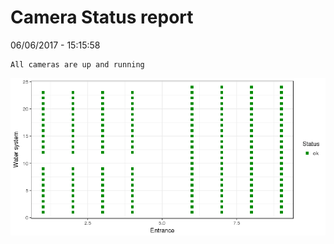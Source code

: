 Camera Status report
================
06/06/2017 - 15:15:58

    All cameras are up and running

![](camreport_files/figure-markdown_github/unnamed-chunk-2-1.png)

